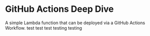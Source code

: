 # GitHub Actions Deep Dive

A simple Lambda function that can be deployed via a GitHub Actions Workflow. test
test
test
testing
testing
